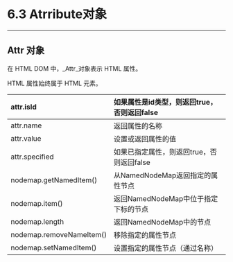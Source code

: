 # 6.3 Atrribute对象

---

## Attr 对象

在 HTML DOM 中，_Attr_对象表示 HTML 属性。

HTML 属性始终属于 HTML 元素。

| attr.isId | 如果属性是id类型，则返回true，否则返回false |
| :--- | :--- |
| attr.name | 返回属性的名称 |
| attr.value | 设置或返回属性的值 |
| attr.specified | 如果已指定属性，则返回true，否则返回false |
| nodemap.getNamedItem\(\) | 从NamedNodeMap返回指定的属性节点 |
| nodemap.item\(\) | 返回NamedNodeMap中位于指定下标的节点 |
| nodemap.length | 返回NamedNodeMap中的节点 |
| nodemap.removeNameItem\(\) | 移除指定的属性节点 |
| nodemap.setNamedItem\(\) | 设置指定的属性节点（通过名称） |



